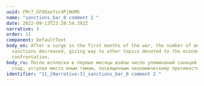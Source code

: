 ```yaml
---
uuid: FMr7_GFODaxYzc4PjNUMh
name: "sanctions_bar_0 comment 2 "
date: 2022-09-13T23:28:54.392Z
narrative: 3
order: 11
component: DefaultText
body_en: After a surge in the first months of the war, the number of mentions of
  sanctions decreased, giving way to other topics devoted to the economic
  confrontation.
body_ru: После всплеска в первые месяцы войны число упоминаний санкций сходит на
  спад, уступая место иным темам, посвященным экономическому противостоянию.
identifier: "11_[Narrative:3]_sanctions_bar_0 comment 2 "
---
```

